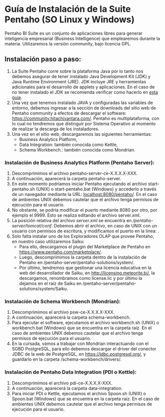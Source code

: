 # Guía de Instalación de la Suite Pentaho (SO Linux y Windows)

Pentaho BI Suite es un conjunto de aplicaciones libres para generar inteligencia empresarial (Business Intelligence) que emplearemos durante la materia. Utilizaremos la versión community, bajo licencia GPL.

## Instalación paso a paso:
1. La Suite Pentaho corre sobre la plataforma Java por lo tanto nos debemos asegurar de tener instalado Java Development Kit (JDK) y Java Runtime Environment (JRE). JDK incluye JRE y herramientas adicionales para el desarrollo de applets y aplicaciones. En el caso de no tener instalado el JDK se recomienda verificar como hacerlo en [esta guía](https://github.com/bdm-unlu/2020/blob/master/guias/Java_configuracion.md).
2. Una vez que tenemos instalado JAVA y configuradas las variables de entorno, debemos ingresar a la sección de downloads del sitio web de Pentaho community a efectos de descargar el software: https://community.hitachivantara.com/. Pentaho es multiplataforma, con lo cual no tendremos que distinguir por Sistema Operativo al momento de realizar la descarga de los instaladores.
3. Una vez en el sitio web, descargaremos las siguientes herramientas:
   - Business Analytics Platform,
   - Data Integration: también conocida como Kettle,
   - Schema Workbench.: también conocida como Mondrian.

### Instalación de Business Analytics Platform (Pentaho Server):
1. Descomprimimos el archivo pentaho-server-ce-X.X.X.X-XXX.
2. A continuación, aparecerá la carpeta pentaho-server.
3. En este momento podríamos iniciar Pentaho ejecutando el archivo start-pentaho.sh (UNIX) o start-pentaho.bat (Windows) y accederlo a través de un navegador mediante la URL: [localhost:8080/pentaho/](localhost:8080/pentaho/). En el caso de ambientes UNIX debemos cautelar que el archivo tenga permisos de ejecución para el usuario.
4. No obstante, se podría modificar el puerto mediante 8080 por otro, por ejemplo el 9999. Esto se realiza editando el archivo server.xml.
5. La posición relativa del archivo _server.xml_ se encuentra en _/pentaho-server/tomcat/conf_. Debemos abrir el archivo, en caso de UNIX con un usuario con permisos de escritura, y modificamos el puerto en la línea:
      <Connector URIEncoding="UTF-8" port="9999" protocol="HTTP/1.1" connectionTimeout="20000" redirectPort="8443" />.
6. Solo falta instalar uno de los Exploradores OLAP que provee Pentaho, en nuestro caso utilizaremos Saiku:
   - Para ello, descargamos el plugin del Marketplace de Pentaho en https://www.pentaho.com/marketplace/.
   - Luego, descomprimimos la carpeta dentro de la instalación de Pentaho en /pentaho-server/pentaho-solutions/system/.
   - Por último, tendremos que gestionar una licencia educativa en la web del desarrollador de Saiku, en http://licensing.meteorite.bi/, la descargamos,  renombramos como license.lic y por último la dejamos en el raíz de Saiku en /pentaho-server/pentaho-solutions/system/Saiku.

### Instalación de Schema Workbench (Mondrian):
1. Descomprimimos el archivo psw-ce-X.X.X.X-XXX.
2. A continuación, aparecerá la carpeta schema-workbench.
3. Para ejecutar el software, ejecutamos el archivo workbench.sh (UNIX) o workbench.bat (Windows) que se encuentra en la carpeta raíz. En el caso de ambientes UNIX debemos cautelar que el archivo tenga permisos de ejecución para el usuario.
4. En la cursada, vamos a trabajar con Mondrian interactuando con el SGBD PostgreSQL, para ello debemos descargar el driver del conector JDBC de la web de PostgreSQL, en https://jdbc.postgresql.org/, y guardarlo en la carpeta /schema-workbench/drivers/.

### Instalación de Pentaho Data Integration (PDI o Kettle):
1. Descomprimimos el archivo pdi-ce-X.X.X.X-XXX.
2. A continuación, aparecerá la carpeta data-integration.
3. Para iniciar PDI o Kettle, ejecutamos el archivo Spoon.sh (UNIX) o Spoon.bat (Windows) que se encuentra en la carpeta raíz. En el caso de ambientes UNIX debemos cautelar que el archivo tenga permisos de ejecución para el usuario.
